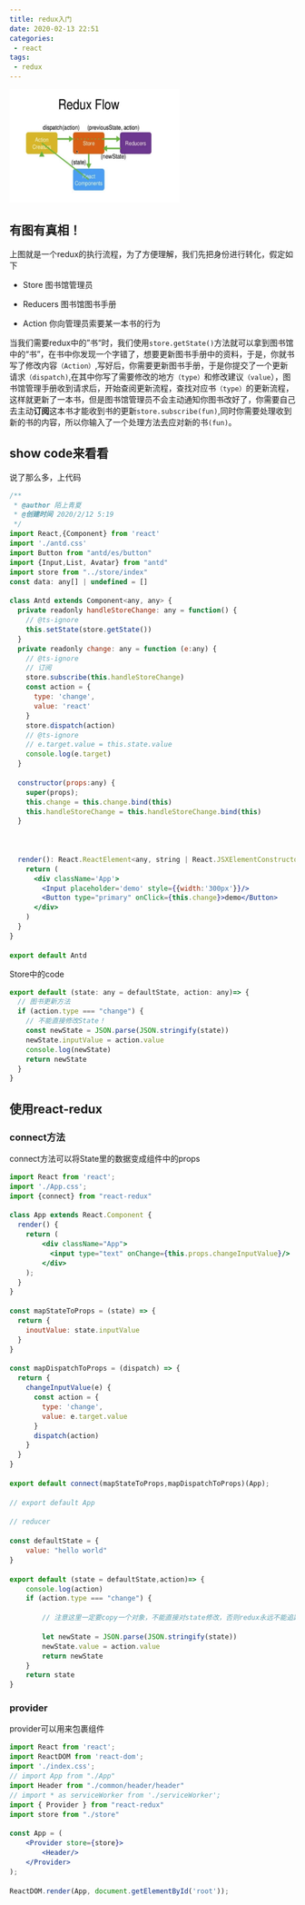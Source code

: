 ```yaml
---
title: redux入门
date: 2020-02-13 22:51
categories: 
 - react
tags: 
 - redux
---
```

<p>
<img src="/redux.jpg" class="medium-zoom-image" style="width: 300px;height: 200px;" alt="Image text">
</p>
<!-- more -->

## 有图有真相！

上图就是一个redux的执行流程，为了方便理解，我们先把身份进行转化，假定如下

- Store 图书馆管理员

- Reducers 图书馆图书手册

- Action 你向管理员索要某一本书的行为

当我们需要redux中的”书“时，我们使用`store.getState()`方法就可以拿到图书馆中的“书”，在书中你发现一个字错了，想要更新图书手册中的资料，于是，你就书写了修改内容`（Action）`,写好后，你需要更新图书手册，于是你提交了一个更新请求`（dispatch)`,在其中你写了需要修改的地方`（type）`和修改建议`（value`），图书馆管理手册收到请求后，开始查阅更新流程，查找对应书`（type）`的更新流程，这样就更新了一本书，但是图书馆管理员不会主动通知你图书改好了，你需要自己去主动**订阅**这本书才能收到书的更新`store.subscribe(fun)`,同时你需要处理收到新的书的内容，所以你输入了一个处理方法去应对新的书`(fun)`。

## show code来看看

说了那么多，上代码

```jsx harmony
/**
 * @author 陌上青夏
 * @创建时间 2020/2/12 5:19
 */
import React,{Component} from 'react'
import './antd.css'
import Button from "antd/es/button"
import {Input,List, Avatar} from "antd"
import store from "../store/index"
const data: any[] | undefined = []

class Antd extends Component<any, any> {
  private readonly handleStoreChange: any = function() {
    // @ts-ignore
    this.setState(store.getState())
  }
  private readonly change: any = function (e:any) {
    // @ts-ignore
    // 订阅
    store.subscribe(this.handleStoreChange)
    const action = {
      type: 'change',
      value: 'react'
    }
    store.dispatch(action)
    // @ts-ignore
    // e.target.value = this.state.value
    console.log(e.target)
  }

  constructor(props:any) {
    super(props);
    this.change = this.change.bind(this)
    this.handleStoreChange = this.handleStoreChange.bind(this)
  }



  render(): React.ReactElement<any, string | React.JSXElementConstructor<any>> | string | number | {} | React.ReactNodeArray | React.ReactPortal | boolean | null | undefined {
    return (
      <div className='App'>
        <Input placeholder='demo' style={{width:'300px'}}/>
        <Button type="primary" onClick={this.change}>demo</Button>
      </div>
    )
  }
}

export default Antd
```

Store中的code

```js
export default (state: any = defaultState, action: any)=> {
  // 图书更新方法
  if (action.type === "change") {
    // 不能直接修改State！
    const newState = JSON.parse(JSON.stringify(state))
    newState.inputValue = action.value
    console.log(newState)
    return newState
  }
} 

```

## 使用react-redux

### connect方法

connect方法可以将State里的数据变成组件中的props

```jsx harmony
import React from 'react';
import './App.css';
import {connect} from "react-redux"

class App extends React.Component {
  render() {
    return (
        <div className="App">
          <input type="text" onChange={this.props.changeInputValue}/>
        </div>
    );
  }
}

const mapStateToProps = (state) => {
  return {
    inoutValue: state.inputValue
  }
}

const mapDispatchToProps = (dispatch) => {
  return {
    changeInputValue(e) {
      const action = {
        type: 'change',
        value: e.target.value
      }
      dispatch(action)
    }
  }
}

export default connect(mapStateToProps,mapDispatchToProps)(App);

// export default App

// reducer

const defaultState = {
    value: "hello world"
}

export default (state = defaultState,action)=> {
    console.log(action)
    if (action.type === "change") {

        // 注意这里一定要copy一个对象，不能直接对state修改，否则redux永远不能追踪到state的变化

        let newState = JSON.parse(JSON.stringify(state))
        newState.value = action.value
        return newState
    }
    return state
}

```


### provider

provider可以用来包裹组件

```jsx harmony
import React from 'react';
import ReactDOM from 'react-dom';
import './index.css';
// import App from "./App"
import Header from "./common/header/header"
// import * as serviceWorker from './serviceWorker';
import { Provider } from "react-redux"
import store from "./store"

const App = (
    <Provider store={store}>
        <Header/>
    </Provider>
);

ReactDOM.render(App, document.getElementById('root'));
```




